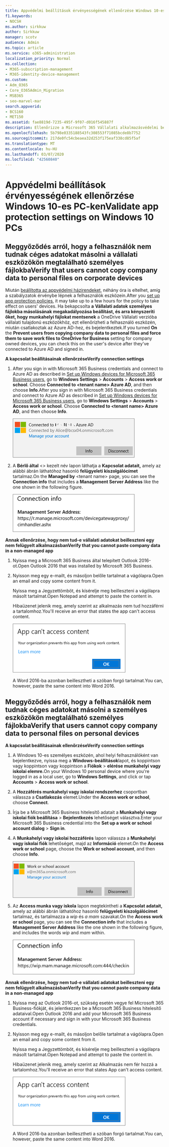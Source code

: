 ```yaml
---
title: Appvédelmi beállítások érvényességének ellenőrzése Windows 10-es PC-ken
f1.keywords:
- NOCSH
ms.author: sirkkuw
author: Sirkkuw
manager: scotv
audience: Admin
ms.topic: article
ms.service: o365-administration
localization_priority: Normal
ms.collection:
- M365-subscription-management
- M365-identity-device-management
ms.custom:
- Adm_O365
- Core_O365Admin_Migration
- MSB365
- seo-marvel-mar
search.appverid:
- BCS160
- MET150
ms.assetid: fae8819d-7235-495f-9f07-d016f545887f
description: Ellenőrizze a Microsoft 365 Vállalati alkalmazásvédelmi beállításokat Windows 10-es eszközökön, és ellenőrizze, hogy a felhasználók nem másolhatnak vállalati adatokat személyes fájlokba vagy nem felügyelt alkalmazásokba.
ms.openlocfilehash: 5b798e0335188543fc308553f71085bcde8b7752
ms.sourcegitcommit: 217de0fc54cbeaea32d253f175eaf338cd85f5af
ms.translationtype: MT
ms.contentlocale: hu-HU
ms.lasthandoff: 03/07/2020
ms.locfileid: "42560840"
---
```

# <a name="validate-app-protection-settings-on-windows-10-pcs"></a><span data-ttu-id="ffb62-103">Appvédelmi beállítások érvényességének ellenőrzése Windows 10-es PC-ken</span><span class="sxs-lookup"><span data-stu-id="ffb62-103">Validate app protection settings on Windows 10 PCs</span></span>

## <a name="verify-that-users-cannot-copy-company-data-to-personal-files-on-corporate-devices"></a><span data-ttu-id="ffb62-104">Meggyőződés arról, hogy a felhasználók nem tudnak céges adatokat másolni a vállalati eszközökön megtalálható személyes fájlokba</span><span class="sxs-lookup"><span data-stu-id="ffb62-104">Verify that users cannot copy company data to personal files on corporate devices</span></span>

<span data-ttu-id="ffb62-105">Miután [beállította az appvédelmi házirendeket](protection-settings-for-windows-10-devices.md), néhány óra is eltelhet, amíg a szabályzatok érvénybe lépnek a felhasználók eszközein.</span><span class="sxs-lookup"><span data-stu-id="ffb62-105">After you [set up app protection policies](protection-settings-for-windows-10-devices.md), it may take up to a few hours for the policy to take effect on users' devices.</span></span> <span data-ttu-id="ffb62-106">Ha bekapcsolta **a** **Vállalati adatok személyes fájlokba másolásának megakadályozása beállítást, és arra kényszeríti őket, hogy munkahelyi fájlokat mentsenek** a OneDrive Vállalati verzióba vállalati tulajdonú eszközökhöz, ezt ellenőrizheti a felhasználó eszközén, miután csatlakoztak az Azure AD-hez, és bejelentkeztek.</span><span class="sxs-lookup"><span data-stu-id="ffb62-106">If you turned **On** the **Prevent users from copying company data to personal files and force them to save work files to OneDrive for Business** setting for company owned devices, you can check this on the user's device after they've connected to Azure AD and signed in.</span></span> 
  
 <span data-ttu-id="ffb62-107">**A kapcsolat beállításainak ellenőrzése**</span><span class="sxs-lookup"><span data-stu-id="ffb62-107">**Verify connection settings**</span></span>
  
1. <span data-ttu-id="ffb62-p102">After you sign in with Microsoft 365 Business credentials and connect to Azure AD as described in [Set up Windows devices for Microsoft 365 Business users](set-up-windows-devices.md), go to **Windows Settings** \> **Accounts** \> **Access work or school**. Choose **Connected to \<tenant name\> Azure AD**, and then choose **Info**.</span><span class="sxs-lookup"><span data-stu-id="ffb62-p102">After you sign in with Microsoft 365 Business credentials and connect to Azure AD as described in [Set up Windows devices for Microsoft 365 Business users](set-up-windows-devices.md), go to **Windows Settings** \> **Accounts** \> **Access work or school**. Choose **Connected to \<tenant name\> Azure AD**, and then choose **Info**.</span></span>
    
    ![Click or tap Info on the Connected to Azure AD dialog.](../media/a36ede2b-d1a0-4d4e-8ea7-af39b4b63890.png)
  
2. <span data-ttu-id="ffb62-111">A **Bérlő által** \<\> kezelt név lapon láthatja a **Kapcsolat adatait,** amely az alábbi ábrán láthatóhoz hasonló **felügyeleti kiszolgálócímet** tartalmaz.</span><span class="sxs-lookup"><span data-stu-id="ffb62-111">On the **Managed by** \<tenant name\> page, you can see the **Connection info** that includes a **Management Server Address** like the one shown in the following figure.</span></span> 
    
    ![Managed by page shows connection info of the device manager URL.](../media/47515a8e-2d0c-4bea-99f0-6b2545b88a11.png)
  
 <span data-ttu-id="ffb62-113">**Annak ellenőrzése, hogy nem tud-e vállalati adatokat beilleszteni egy nem felügyelt alkalmazásban**</span><span class="sxs-lookup"><span data-stu-id="ffb62-113">**Verify that you cannot paste company data in a non-managed app**</span></span>
  
1. <span data-ttu-id="ffb62-114">Nyissa meg a Microsoft 365 Business által telepített Outlook 2016-ot.</span><span class="sxs-lookup"><span data-stu-id="ffb62-114">Open Outlook 2016 that was installed by Microsoft 365 Business.</span></span>
    
2. <span data-ttu-id="ffb62-115">Nyisson meg egy e-mailt, és másoljon belőle tartalmat a vágólapra.</span><span class="sxs-lookup"><span data-stu-id="ffb62-115">Open an email and copy some content from it.</span></span>
    
    <span data-ttu-id="ffb62-116">Nyissa meg a Jegyzettömböt, és kísérelje meg beilleszteni a vágólapra másolt tartalmat.</span><span class="sxs-lookup"><span data-stu-id="ffb62-116">Open Notepad and attempt to paste the content in.</span></span>
    
    <span data-ttu-id="ffb62-117">Hibaüzenet jelenik meg, amely szerint az alkalmazás nem tud hozzáférni a tartalomhoz.</span><span class="sxs-lookup"><span data-stu-id="ffb62-117">You'll receive an error that states the app can't access content.</span></span>
    
    ![A dialog that states app can't access content when you paste into an unmanaged app.](../media/5e82b154-cf2f-43c8-ae80-b45d8ad80e56.png)
  
    <span data-ttu-id="ffb62-119">A Word 2016-ba azonban beillesztheti a szóban forgó tartalmat.</span><span class="sxs-lookup"><span data-stu-id="ffb62-119">You can, however, paste the same content into Word 2016.</span></span>
    
## <a name="verify-that-users-cannot-copy-company-data-to-personal-files-on-personal-devices"></a><span data-ttu-id="ffb62-120">Meggyőződés arról, hogy a felhasználók nem tudnak céges adatokat másolni a személyes eszközökön megtalálható személyes fájlokba</span><span class="sxs-lookup"><span data-stu-id="ffb62-120">Verify that users cannot copy company data to personal files on personal devices</span></span>

 <span data-ttu-id="ffb62-121">**A kapcsolat beállításainak ellenőrzése**</span><span class="sxs-lookup"><span data-stu-id="ffb62-121">**Verify connection settings**</span></span>
  
1. <span data-ttu-id="ffb62-122">A Windows 10-es személyes eszközén, ahol helyi felhasználóként van bejelentkezve, nyissa meg a **Windows-beállítások**lapot, és koppintson vagy koppintson vagy koppintson a **Fiókok** \> **elérése munkahelyi vagy iskolai elemre.**</span><span class="sxs-lookup"><span data-stu-id="ffb62-122">On your Windows 10 personal device where you're logged in as a local user, go to **Windows Settings**, and click or tap **Accounts** \> **Access work or school**.</span></span>
    
2. <span data-ttu-id="ffb62-123">A **Hozzáférés munkahelyi vagy iskolai rendszerhez** csoportban válassza a **Csatlakozás** elemet.</span><span class="sxs-lookup"><span data-stu-id="ffb62-123">Under the **Access work or school**, choose **Connect**.</span></span>
    
3. <span data-ttu-id="ffb62-124">Írja be a Microsoft 365 Business hitelesítő adatait a **Munkahelyi vagy iskolai fiók beállítása** \> **Bejelentkezés** lehetőséget választva.</span><span class="sxs-lookup"><span data-stu-id="ffb62-124">Enter your Microsoft 365 Business credential into the **Set up a work or school account dialog** \> **Sign in**.</span></span>
    
4. <span data-ttu-id="ffb62-125">A **Munkahelyi vagy iskolai hozzáférés** lapon válassza a **Munkahelyi vagy iskolai fiók** lehetőséget, majd az **Információ** elemet.</span><span class="sxs-lookup"><span data-stu-id="ffb62-125">On the **Access work or school** page, choose the **Work or school account**, and then choose **Info**.</span></span>
    
    ![Kattintson vagy koppintson az Információ elemre a Munkahelyi vagy iskolai fiók párbeszédpanelen.](../media/63bd8b32-cb32-4afa-8ce0-6070ac403abc.png)
  
5. <span data-ttu-id="ffb62-127">Az **Access munka vagy iskola** lapon megtekintheti a **Kapcsolat adatait,** amely az alábbi ábrán láthatóhoz hasonló **felügyeleti kiszolgálócímet** tartalmaz, és tartalmazza a *wip* és *a mam* szavakat.</span><span class="sxs-lookup"><span data-stu-id="ffb62-127">On the **Access work or school** page, you can see the **Connection info** that includes a **Management Server Address** like the one shown in the following figure, and includes the words  *wip*  and  *mam*  within.</span></span> 
    
    ![Managed by page shows connection info URL that includes the words mam and wpi.](../media/abd4eaf4-44fa-4538-a3e8-1e0d331dfe1e.png)
  
 <span data-ttu-id="ffb62-129">**Annak ellenőrzése, hogy nem tud-e vállalati adatokat beilleszteni egy nem felügyelt alkalmazásban**</span><span class="sxs-lookup"><span data-stu-id="ffb62-129">**Verify that you cannot paste company data in a non-managed app**</span></span>
  
1. <span data-ttu-id="ffb62-130">Nyissa meg az Outlook 2016-ot, szükség esetén vegye fel Microsoft 365 Business-fiókját, és jelentkezzen be a Microsoft 365 Business hitelesítő adataival.</span><span class="sxs-lookup"><span data-stu-id="ffb62-130">Open Outlook 2016 and add your Microsoft 365 Business account if necessary and sign in with your Microsoft 365 Business credentials.</span></span>
    
2. <span data-ttu-id="ffb62-131">Nyisson meg egy e-mailt, és másoljon belőle tartalmat a vágólapra.</span><span class="sxs-lookup"><span data-stu-id="ffb62-131">Open an email and copy some content from it.</span></span>
    
    <span data-ttu-id="ffb62-132">Nyissa meg a Jegyzettömböt, és kísérelje meg beilleszteni a vágólapra másolt tartalmat.</span><span class="sxs-lookup"><span data-stu-id="ffb62-132">Open Notepad and attempt to paste the content in.</span></span>
    
    <span data-ttu-id="ffb62-133">Hibaüzenet jelenik meg, amely szerint az Alkalmazás nem fér hozzá a tartalomhoz.</span><span class="sxs-lookup"><span data-stu-id="ffb62-133">You'll receive an error that states App can't access content.</span></span>
    
    ![A dialog that states app can't access content when you paste into an unmanaged app.](../media/5e82b154-cf2f-43c8-ae80-b45d8ad80e56.png)
  
    <span data-ttu-id="ffb62-135">A Word 2016-ba azonban beillesztheti a szóban forgó tartalmat.</span><span class="sxs-lookup"><span data-stu-id="ffb62-135">You can, however, paste the same content into Word 2016.</span></span>
    

